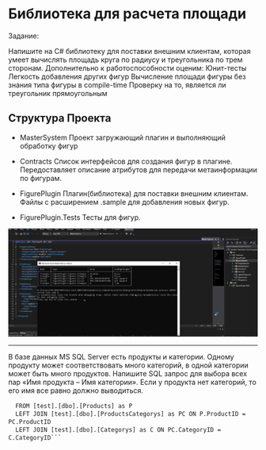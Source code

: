 # Библиотека для расчета площади

Задание:

Напишите на C# библиотеку для поставки внешним клиентам, которая умеет вычислять площадь круга по радиусу и треугольника по трем сторонам. Дополнительно к работоспособности оценим:
    Юнит-тесты
    Легкость добавления других фигур
    Вычисление площади фигуры без знания типа фигуры в compile-time
    Проверку на то, является ли треугольник прямоугольным

## Структура Проекта

* MasterSystem Проект загружающий плагин и выполняющий обработку фигур

* Contracts Список интерфейсов для создания фигур в плагине. Передоставляет описание атрибутов для передачи метаинформации по фигурам.

* FigurePlugin Плагин(библиотека) для поставки внешним клиентам. Файлы с расширением .sample для добавления новых фигур.

* FigurePlugin.Tests Тесты для фигур.

![как это выглядит](console.jpg)

-----------------------------
В базе данных MS SQL Server есть продукты и категории. Одному продукту может соответствовать много категорий, в одной категории может быть много продуктов. Напишите SQL запрос для выбора всех пар «Имя продукта – Имя категории». Если у продукта нет категорий, то его имя все равно должно выводиться.

```SELECT TOP (1000) *
  FROM [test].[dbo].[Products] as P
  LEFT JOIN [test].[dbo].[ProductsCategorys] as PC ON P.ProductID = PC.ProductID
  LEFT JOIN [test].[dbo].[Categorys] as C ON PC.CategoryID = C.CategoryID```


